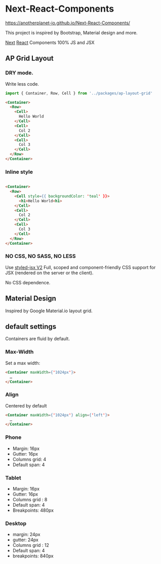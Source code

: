 # Next-React-Components

https://anotherplanet-io.github.io/Next-React-Components/

This project is inspired by Bootstrap, Material design and more.

[Next](https://github.com/zeit/next.js) [React](https://github.com/facebook/react) Components
100% JS and JSX

## AP Grid Layout

### DRY mode.
Write less code.

```js
import { Container, Row, Cell } from '../packages/ap-layout-grid'
```

```html
<Container>
  <Row>
    <Cell>
      Hello World
    </Cell>
    <Cell>
      Col 2
    </Cell>
    <Cell>
      Col 3
    </Cell>
  </Row>
</Container>
```

### Inline style

```html

<Container>
  <Row>
    <Cell style={{ backgroundColor: 'teal' }}>
      <h1>Hello World<h1>
    </Cell>
    <Cell>
      Col 2
    </Cell>
    <Cell>
      Col 3
    </Cell>
  </Row>
</Container>

```

### NO CSS, NO SASS, NO LESS
Use [styled-jsx V2](https://github.com/zeit/styled-jsx)
Full, scoped and component-friendly CSS support for JSX (rendered on the server or the client).

No CSS dependence.

## Material Design

Inspired by Google Material.io layout grid.

## default settings

Containers are fluid by default.

### Max-Width

Set a max width:

```html
<Container maxWidth={'1024px'}>
  …
</Container>
```
### Align

Centered by default

```html
<Container maxWidth={'1024px'} align={'left'}>
  …
</Container>
```

### Phone

- Margin: 16px
- Gutter: 16px
- Columns grid: 4
- Default span: 4

### Tablet

- Margin: 16px
- Gutter: 16px
- Columns grid : 8
- Default span: 4
- Breakpoints: 480px

### Desktop

- margin: 24px
- gutter: 24px
- Columns grid : 12
- Default span: 4
- breakpoints: 840px
